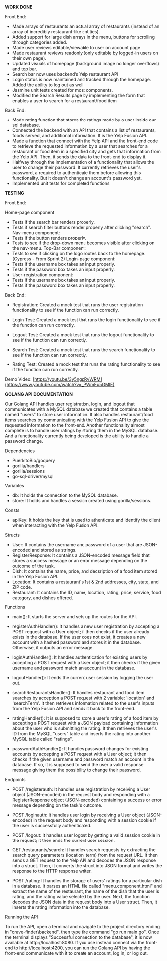 **WORK DONE**

Front End:
- Made arrays of restaurants an actual array of restaurants (instead of an array of incredibly restaurant-like entities).
- Added support for large dish arrays in the menu, buttons for scrolling through categories added.
- Made user reviews editable/viewable to user on account page
- Made restaurant reviews readonly (only editable by logged-in users on their own page).
- Updated visuals of homepage (background image no longer overflows) and top bar.
- Search bar now uses backend’s Yelp restaurant API
- Login status is now maintained and tracked through the homepage. Added the ability to log out as well.
- Jasmine unit tests created for most components.
- Modified the Search Results page by implementing the form that enables a user to search for a restaurant/food item

Back End:
- Made rating function that stores the ratings made by a user inside our sql database.
- Connected the backend with an API that contains a list of restaurants, foods served, and additional information. It is the Yelp Fusion API.
- Made a function that connect with the Yelp API and the front-end code to retrieve the requested information by a user that searches for a restaurant or food item in a specified city and gets that information from the Yelp API. Then, it sends the data to the front-end to display it.
- Halfway through the implementation of a functionality that allows the user to change their password. It currently retrieves the user's password, a required to authenticate them before allowing this functionality. But it doesn't change an account's password yet.
- Implemented unit tests for completed functions


**TESTING**

Front End:

Home-page component
- Tests if the search bar renders properly.
- Tests if search filter buttons render properly after clicking "search".
Nav-menu component:
- Tests if the button renders properly.
- Tests to see if the drop-down menu becomes visible after clicking on the nav-menu. 
Top-Bar component:
- Tests to see if clicking on the logo routes back to the homepage.
(Cypress - From Sprint 2)
Login-page component:
- Tests if the username box takes an input properly.
- Tests if the password box takes an input properly. 
- User-registration component:
- Tests if the username box takes an input properly.
- Tests if the password box takes an input properly.


Back End:

- Registration: Created a mock test that runs the user registration functionality to see if the function can run correctly. 

- Login Test: Created a mock test that runs the login functionality to see if the function can run correctly. 

- Logout Test: Created a mock test that runs the logout functionality to see if the function can run correctly.

- Search Test: Created a mock test that runs the search functionality to see if the function can run correctly.

- Rating Test: Created a mock test that runs the rating functionality to see if the function can run correctly.


Demo Video: [https://youtu.be/3y5ngpRvWRM](https://www.youtube.com/watch?v=_PWmEu5GMlE)




**GOLANG API DOCUMENTATION**

Our Golang API handles user registration, login, and logout that communicates with a MySQL database we created that contains a table named "users" to store user information. It also handles restaurant/food items searches by communicating with the Yelp Fusion API to give the requested information to the front-end. Another functionality almost complete is to handle user ratings by storing them in the MySQL database. And a functionality currently being developed is the ability to handle a password change.

Dependencies
- PuerkitoBio/goquery
- gorilla/handlers
- gorilla/sessions
- go-sql-driver/mysql


Variables
- db: It holds the connection to the MySQL database.
- store: It holds and handles a session created using gorilla/sessions.


Consts
- apiKey: It holds the key that is used to athenticate and identify the client when interacting with the Yelp Fusion API.


Structs
- User: It contains the username and password of a user that are JSON-encoded and stored as strings.
- RegisterResponse: It contains a JSON-encoded message field that stores a success message or an error message depending on the outcome of the task.
- Dish: It contains the name, price, and decsription of a food item stored in the Yelp Fusion API.
- Location: It contains a restaurant's 1st & 2nd addresses, city, state, and ZIP code.
- Restaurant: It contains the ID, name, location, rating, price, service, food category, and dishes offered.


Functions
- main(): It starts the server and sets up the routes for the API.

- registerAuthHandler(): It handles a new user registration by accepting a POST request with a User object; it then checks if the user already exists in the database. If the user does not exist, it creates a new account with a hashed password and stores it in the database. Otherwise, it outputs an error message.

- loginAuthHandler(): It handles authentication for existing users by accepting a POST request with a User object; it then checks if the given username and password match an account in the database.

- logoutHandler(): It ends the current user session by logging the user out.

- searchRestaurantsHandler(): It handles restaurant and food item searches by acception a POST request with 2 variable: 'location' and 'searchTerm'. It then retrieves information related to the user's inputs from the Yelp Fusion API and sends it back to the front-end.

- ratingHandler(): It is supposed to store a user's rating of a food item by accepting a POST request with a JSON payload containing information about the user who is submitting the rating. It then retrieves the user's ID from the MySQL "users" table and inserts the rating into another MySQL table called "ratings".

- passwordAuthHandler(): It handles password changes for existing accounts by accepting a POST request with a User object; it then checks if the given username and password match an account in the database. If so, it is supposed to send the user a valid response message giving them the possibility to change their password.


Endpoints
- POST /registerauth: It handles user registration by receiving a User object (JSON-encoded) in the request body and responding with a RegisterResponse object (JSON-encoded) containing a success or error message depending on the task's outcome.

- POST /loginauth: It handles user login by receiving a User object (JSON-encoded) in the request body and responding with a session cookie if the user is successfully authenticated.

- POST /logout: It handles user logout by getting a valid session cookie in the request; it then ends the current user session.

- GET /restaurants/search: It handles search requests by extracting the search query parameters (location, term) from the request URL. It then sends a GET request to the Yelp API and decodes the JSON response into a struct. Then, it converts the struct into JSON format and writes the response to the HTTP response writer.

- POST /rating: It handles the storage of users' ratings for a particular dish in a database. It parses an HTML file called "menu.component.html" and extract the name of the restaurant, the name of the dish that the user is rating, and the rating value selected by the user. Next, the function decodes the JSON data in the request body into a User struct. Then, it inserts the rating information into the database.


Running the API

To run the API, open a terminal and navigate to the project directory ending in "crave-finder\backend", then type the command "go run main.go". Once the terminal displays "Successful connection to the database", it is now available at http://localhost:8080.
If you use instead connect via the front-end to http://localhost:4200, you can run the Golang API by having the front-end communicate with it to create an account, log in, or log out.
